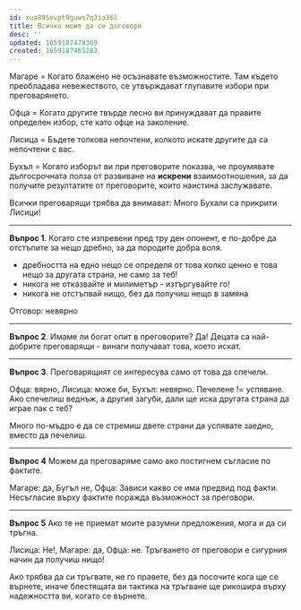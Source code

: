 ```yaml
---
id: xua895ovpt9guws7q3ia36l
title: Всичко може да се договори
desc: ''
updated: 1659187478369
created: 1659187465283
---
```


Магаре = Когато блажено не осъзнавате възможностите. Там където преобладава невежеството, се утвърждават глупавите избори при преговарянето.

Офца =  Когато другите твърде лесно ви принуждават да правите определен избор, сте като офце на заколение.

Лисица = Бъдете толкова непочтени, колкото искате другите да са непочтени с вас.

Бухъл = Когато изборът ви при преговорите показва, че проумявате дългосрочната полза от развиване на **искрени** взаимоотношения, за да получите резултатите от преговорите, които наистина заслужавате.

Всички преговарящи трябва да внимават: Много Бухали са прикрити Лисици!

---

**Въпрос 1**. Когато сте изпревени пред тру ден опонент, е по-добре да отстъпите за нещо дребно, за да породите добра воля.
- дребността на едно нещо се определя от това колко ценно е това нещо за другата страна, не само за теб!
- никога не отказвайте и милиметър - изтъргувайте го!
- никога не отстъпвай нищо, без да получиш нещо в замяна

Отговор: невярно

---

**Въпрос 2**. Имаме ли богат опит в преговорите? Да! Децата са най-добрите преговарящи - винаги получават това, което искат.

---

**Въпрос 3**. Преговарящият се интересува само от това да спечели.

Офца: вярно, Лисица: може би, Бухъл: невярно. Печелене != успяване. Ако спечелиш веднъж, а другия загуби, дали ще иска другата страна да играе пак с теб?

Много по-мъдро е да се стремиш двете страни да успявате заедно, вместо да печелиш.


---

**Въпрос 4** Можем да преговаряме само ако постигнем съгласие по фактите.

Магаре: да, Бугъл не, Офца: Зависи какво се има предвид под факти. Несъгласие върху фактите поражда възможност за преговори.

---

**Въпрос 5** Ако те не приемат моите разумни предложения, мога и да си тръгна.

Лисица: Не!, Магаре: да, Офца: не. Тръгването от преговори е сигурния начин да получиш нищо!

Ако трябва да си тръгвате, не го правете, без да посочите кога ще се върнете, иначе блестящата ви тактика на тръгване ще рикошира върху надежността ви, когато се върнете.
